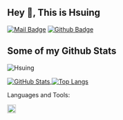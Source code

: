## Hey 👋, This is Hsuing

[![Mail Badge](https://img.shields.io/badge/-nnaigos@gmail.com-c14438?style=flat&logo=Gmail&logoColor=white&link=mailto:nnaigos@gmail.com)](nnaigos@gmail.com) [![Github Badge](https://img.shields.io/badge/-Hsuing-grey?style=flat&logo=github&logoColor=white&link=https://github.com/Hsuing/)](https://www.github.com/Hsuing/)

## Some of my Github Stats
<p align=left> <img src=https://komarev.com/ghpvc/?username=Hsuing alt=Hsuing /> </p>

<a href="https://github.com/Hsuing">
  <img align="center" alt="GitHub Stats" src="https://github-readme-stats.vercel.app/api?username=Hsuing&show_icons=true&include_all_commits=true" />
</a>
<a href="https://github.com/ryyyc">
  <img align="center" alt="Top Langs" src="https://github-readme-stats.vercel.app/api/top-langs/?username=Hsuing&layout=compact" />
</a>

Languages and Tools:

<code><img height="20" src="https://book.ikubernetes.net/favicon-gopher.svg" alt="Go"></code>

<!--
**Hsuing/Hsuing** is a ✨ _special_ ✨ repository because its `README.md` (this file) appears on your GitHub profile.

Here are some ideas to get you started:

- 🔭 I’m currently working on ...
- 🌱 I’m currently learning ...
- 👯 I’m looking to collaborate on ...
- 🤔 I’m looking for help with ...
- 💬 Ask me about ...
- 📫 How to reach me: ...
- 😄 Pronouns: ...
- ⚡ Fun fact: ...
-->
